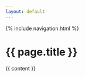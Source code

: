 ```yaml
---
layout: default
---
```


{% include navigation.html %}

<div class="code">
  <h1>{{ page.title }}</h1>
  <div class="blog-post spacing">
    {{ content }}
  </div>
</div>